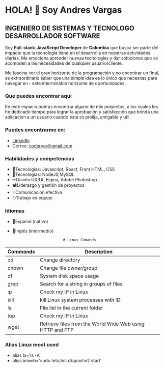 # HOLA! 👋 Soy Andres Vargas #
## INGENIERO DE SISTEMAS Y TECNOLOGO DESARROLLADOR SOFTWARE ##
  Soy **Full-stack-JavaScript Developer**  de  **Colombia**  que busca ser parte del impacto que la tecnología tiene en el desarrolla en nuestras actividades diarias. Me   emociona aprender nuevas tecnologías y dar soluciones que se acomoden a las necesidades de cualquier usuario/cliente.

  Me fascina ver el gran horizonte de la programación y no encontrar un final, es extraordinario saber que una simple idea es lo único que necesitas para navegar en  -   este interminable horizonte de oportunidades.

### Que puedes encontrar aqui
  En este espacio podras encontrar alguno de mis proyectos, a los cuales les he dedicado tiempo para lograr la aprobación y satisfacción que brinda una aplicacion a un   usuario cuando esta es prolija, amigable y util.

### Puedes encontrarme en:
- [LinkedIn](https://www.linkedin.com/in/codervar)
- Correo: codervar@gmail.com

### Habilidades y competencias
- 🚧Tecnologías: Javascript, React, Front HTML, CSS
- 🚧Tecnologías: NodeJS,MySQL
- ✏Diseño UX/UI: Figma, Adobe Photoshop.
- 📽Liderazgo y gestión de proyectos
- 💡Comunicación efectiva
- ⏲Trabajo en equipo


### Idiomas
- 🥇Español (nativo)
- 🥈Inglés (intermedio)

                             # Linux Comands


| Commands | Description                                                    | 
|----------|----------------------------------------------------------------|
| cd       | Change directory                                               |  
| chown    | Change file owner/group                                        | 
| df       | System disk space usage                                        | 
| grep     | Search for a string in groups of files                         | 
| ip       | Check my IP in Linux                                           | 
| kill     | kill Linux system processes with ID                            |  
| ls       | File list in the current folder                                | 
| top      | Check my IP in Linux                                           | 
| wget     | Retrieve files from the World Wide Web using HTTP and FTP      |


### Alias Linux most used
- alias la='ls -A'
- alias iniweb='sudo /etc/init.d/apache2 start'
